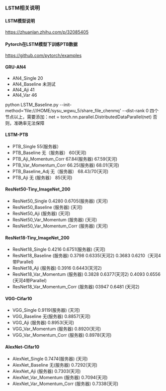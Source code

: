 ### LSTM相关说明

#### LSTM模型说明
https://zhuanlan.zhihu.com/p/32085405

#### Pytorch在LSTM模型下训练PTB数据
https://github.com/pytorch/examples

#### GRU-AN4
* AN4_Single    20
* AN4_Baseline  未测试
* AN4_Aji       41
* AN4_Var       46


python LSTM_Baseline.py --init-method='file:///HOME/sysu_wgwu_5/share_file_chenmq' --dist-rank 0
四个节点以上，需要添加：net = torch.nn.parallel.DistributedDataParallel(net) 否则，准确率无法保障

#### LSTM-PTB
* PTB_Single        55(服务器）
* PTB_Baseline      无（服务器）                  60(天河)
* PTB_Aji_Momentum_Corr   67.84(服务器)          67.59(天河)
* PTB_Var_Momentum_Corr   66.25(服务器)          68.01(天河)
* PTB_Baseline_Adj  无（服务器）                  68.43/70(天河)
* PTB_Aji           无 (服务器）                  85(天河)


#### ResNet50-Tiny_ImageNet_200
* ResNet50_Single    0.4280 0.6705(服务器)          (天河)
* ResNet50_Baseline      (服务器)     (天河)
* ResNet50_Aji           (服务器)     (天河)
* ResNet50_Var_Momentum  (服务器)     (天河)
* ResNet50_Var_Momentum_Corr  (服务器)     (天河)


#### ResNet18-Tiny_ImageNet_200
* ResNet18_Single    0.4216 0.6751(服务器)          (天河)
* ResNet18_Baseline      (服务器)     0.3798 0.6335(天河2)    0.3683 0.6210（天河4带Parallel)  
* ResNet18_Aji           (服务器)     0.3916 0.6443(天河2)    
* ResNet18_Var_Momentum  (服务器)     0.3828 0.6377(天河2)    0.4093 0.6556 (天河4带Parallel)
* ResNet18_Var_Momentum_Corr  (服务器)    03947 0.6481 (天河2)


#### VGG-Cifar10
* VGG_Single    0.9119(服务器)          (天河)
* VGG_Baseline    无(服务器)          0.8857(天河)
* VGG_Aji           (服务器)          0.8953(天河)
* VGG_Var_Momentum  (服务器)          0.8920(天河)
* VGG_Var_Momentum_Corr  (服务器)     0.8978(天河)

#### AlexNet-Cifar10
* AlexNet_Single    0.7474(服务器)          (天河)
* AlexNet_Baseline    无(服务器)     0.7292(天河)
* AlexNet_Aji           (服务器)     0.7303(天河)
* AlexNet_Var_Momentum  (服务器)     0.7094(天河)
* AlexNet_Var_Momentum_Corr  (服务器)     0.7338(天河)


